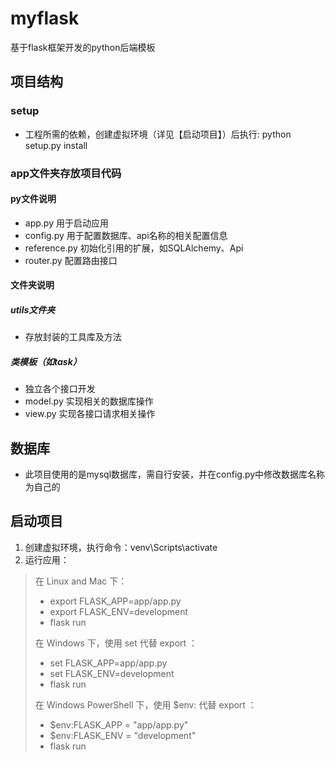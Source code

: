 # myflask

基于flask框架开发的python后端模板


## 项目结构
### setup
* 工程所需的依赖，创建虚拟环境（详见【启动项目】）后执行: python setup.py install

### app文件夹存放项目代码
#### py文件说明
* app.py 用于启动应用
* config.py 用于配置数据库、api名称的相关配置信息
* reference.py 初始化引用的扩展，如SQLAlchemy、Api
* router.py 配置路由接口

#### 文件夹说明
##### utils文件夹
* 存放封装的工具库及方法
##### 类模板（如task）
* 独立各个接口开发
* model.py 实现相关的数据库操作
* view.py 实现各接口请求相关操作

## 数据库
* 此项目使用的是mysql数据库，需自行安装，并在config.py中修改数据库名称为自己的

## 启动项目
1. 创建虚拟环境，执行命令：venv\Scripts\activate
2. 运行应用：
>在 Linux and Mac 下：
>* export FLASK_APP=app/app.py
>* export FLASK_ENV=development
>* flask run
>
>在 Windows 下，使用 set 代替 export ：
>* set FLASK_APP=app/app.py
>* set FLASK_ENV=development
>* flask run
>
>在 Windows PowerShell 下，使用 $env: 代替 export ：
>* $env:FLASK_APP = "app/app.py"
>* $env:FLASK_ENV = "development"
>* flask run